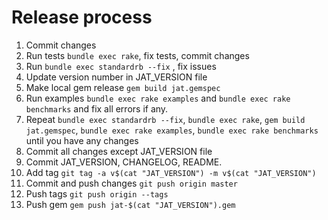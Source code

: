 # Release process

1. Commit changes
2. Run tests `bundle exec rake`, fix tests, commit changes
3. Run `bundle exec standardrb --fix` , fix issues
4. Update version number in JAT_VERSION file
5. Make local gem release `gem build jat.gemspec`
6. Run examples `bundle exec rake examples` and `bundle exec rake benchmarks` and fix all errors if any.
7. Repeat `bundle exec standardrb --fix`, `bundle exec rake`, `gem build jat.gemspec`, `bundle exec rake examples`, `bundle exec rake benchmarks` until you have any changes
8. Commit all changes except JAT_VERSION file
9. Commit JAT_VERSION, CHANGELOG, README.
10. Add tag `git tag -a v$(cat "JAT_VERSION") -m v$(cat "JAT_VERSION")`
11. Commit and push changes `git push origin master`
12. Push tags `git push origin --tags`
13. Push gem `gem push jat-$(cat "JAT_VERSION").gem`
